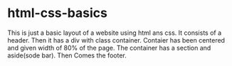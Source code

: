 # html-css-basics
This is just a basic layout of a website using html ans css. It consists of a header. Then it has a div with class container. Contaier has been centered and given width of 80% of the page.
The container has a section and aside(sode bar).
Then Comes the footer.

